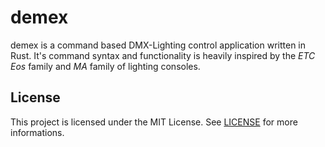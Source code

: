 # demex

demex is a command based DMX-Lighting control application written in Rust. It's command syntax and functionality is heavily inspired by the _ETC Eos_ family and _MA_ family of lighting consoles.

## License

This project is licensed under the MIT License. See [LICENSE](LICENSE) for more informations.

